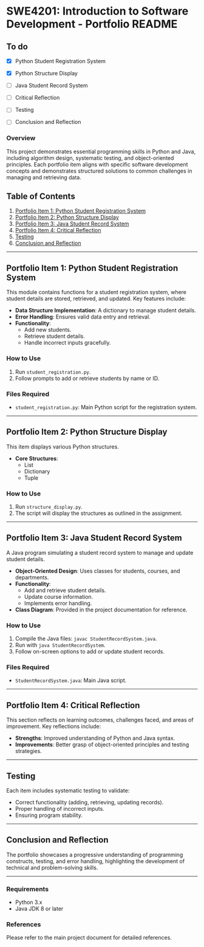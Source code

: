 # SWE4201: Introduction to Software Development - Portfolio README

## To do
* [x] Python Student Registration System

* [x] Python Structure Display

* [ ] Java Student Record System

* [ ] Critical Reflection

* [ ] Testing

* [ ] Conclusion and Reflection

### Overview
This project demonstrates essential programming skills in Python and Java, including algorithm design, systematic testing, and object-oriented principles. Each portfolio item aligns with specific software development concepts and demonstrates structured solutions to common challenges in managing and retrieving data.

## Table of Contents
1. [Portfolio Item 1: Python Student Registration System](#portfolio-item-1)
2. [Portfolio Item 2: Python Structure Display](#portfolio-item-2)
3. [Portfolio Item 3: Java Student Record System](#portfolio-item-3)
4. [Portfolio Item 4: Critical Reflection](#portfolio-item-4)
5. [Testing](#testing)
6. [Conclusion and Reflection](#conclusion-and-reflection)

---

## Portfolio Item 1: Python Student Registration System
This module contains functions for a student registration system, where student details are stored, retrieved, and updated. Key features include:
- **Data Structure Implementation**: A dictionary to manage student details.
- **Error Handling**: Ensures valid data entry and retrieval.
- **Functionality**:
  - Add new students.
  - Retrieve student details.
  - Handle incorrect inputs gracefully.

### How to Use
1. Run `student_registration.py`.
2. Follow prompts to add or retrieve students by name or ID.

### Files Required
- `student_registration.py`: Main Python script for the registration system.

---

## Portfolio Item 2: Python Structure Display
This item displays various Python structures.
- **Core Structures**:
  - List
  - Dictionary
  - Tuple

### How to Use
1. Run `structure_display.py`.
2. The script will display the structures as outlined in the assignment.

---

## Portfolio Item 3: Java Student Record System
A Java program simulating a student record system to manage and update student details.
- **Object-Oriented Design**: Uses classes for students, courses, and departments.
- **Functionality**:
  - Add and retrieve student details.
  - Update course information.
  - Implements error handling.
- **Class Diagram**: Provided in the project documentation for reference.

### How to Use
1. Compile the Java files: `javac StudentRecordSystem.java`.
2. Run with `java StudentRecordSystem`.
3. Follow on-screen options to add or update student records.

### Files Required
- `StudentRecordSystem.java`: Main Java script.

---

## Portfolio Item 4: Critical Reflection
This section reflects on learning outcomes, challenges faced, and areas of improvement. Key reflections include:
- **Strengths**: Improved understanding of Python and Java syntax.
- **Improvements**: Better grasp of object-oriented principles and testing strategies.

---

## Testing
Each item includes systematic testing to validate:
- Correct functionality (adding, retrieving, updating records).
- Proper handling of incorrect inputs.
- Ensuring program stability.

---

## Conclusion and Reflection
The portfolio showcases a progressive understanding of programming constructs, testing, and error handling, highlighting the development of technical and problem-solving skills.

--- 

### Requirements
- Python 3.x
- Java JDK 8 or later

### References
Please refer to the main project document for detailed references.